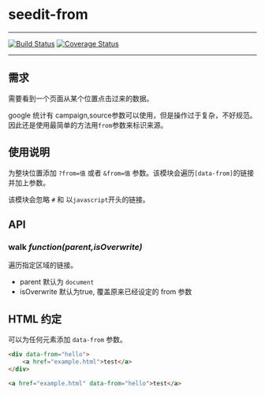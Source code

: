 # seedit-from

---

[![Build Status](https://secure.travis-ci.org/airyland/seedit-from.png)](https://travis-ci.org/airyland/seedit-from)
[![Coverage Status](https://coveralls.io/repos/airyland/seedit-from/badge.png?branch=master)](https://coveralls.io/r/airyland/seedit-from)



---

## 需求

需要看到一个页面从某个位置点击过来的数据。

google 统计有 campaign,source参数可以使用，但是操作过于复杂，不好规范。因此还是使用最简单的方法用`from`参数来标识来源。

## 使用说明

为整块位置添加 `?from=值` 或者 `&from=值` 参数。该模块会遍历`[data-from]`的链接并加上参数。       


该模块会忽略 `#` 和 以`javascript`开头的链接。 

## API

### walk <em>function(parent,isOverwrite)</em> 

遍历指定区域的链接。

+ parent 默认为 `document`
+ isOverwrite 默认为true, 覆盖原来已经设定的 from 参数

## HTML 约定

可以为任何元素添加 `data-from` 参数。


```html
<div data-from="hello">
    <a href="example.html">test</a>
</div>
```


```html
<a href="example.html" data-from="hello">test</a>
```